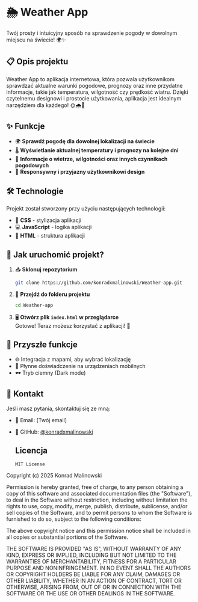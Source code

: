 # 🌦️ Weather App
Twój prosty i intuicyjny sposób na sprawdzenie pogody w dowolnym miejscu na świecie! 🌍✨

## 📋 Opis projektu

Weather App to aplikacja internetowa, która pozwala użytkownikom sprawdzać aktualne warunki pogodowe, prognozy oraz inne przydatne informacje, takie jak temperatura, wilgotność czy prędkość wiatru. Dzięki czytelnemu designowi i prostocie użytkowania, aplikacja jest idealnym narzędziem dla każdego! 🌞🌧️🌈

## ✨ Funkcje

- 🌍 **Sprawdź pogodę dla dowolnej lokalizacji na świecie**  
- 🌡️ **Wyświetlanie aktualnej temperatury i prognozy na kolejne dni**  
- 💨 **Informacje o wietrze, wilgotności oraz innych czynnikach pogodowych**  
- 🎨 **Responsywny i przyjazny użytkownikowi design**

## 🛠️ Technologie

Projekt został stworzony przy użyciu następujących technologii:

- 🎨 **CSS** - stylizacja aplikacji  
- 💻 **JavaScript** - logika aplikacji  
- 📄 **HTML** - struktura aplikacji  

## 🌟 Jak uruchomić projekt?

1. 📥 **Sklonuj repozytorium**  
   ```bash
   git clone https://github.com/konradxmalinowski/Weather-app.git
   ```
2. 📂 **Przejdź do folderu projektu**  
   ```bash
   cd Weather-app
   ```
3. 🖥️ **Otwórz plik `index.html` w przeglądarce**  
   Gotowe! Teraz możesz korzystać z aplikacji! 🎉

## 🚀 Przyszłe funkcje

- 🌐 Integracja z mapami, aby wybrać lokalizację  
- 📱 Płynne doświadczenie na urządzeniach mobilnych  
- 🕶️ Tryb ciemny (Dark mode)  



## 📧 Kontakt

Jeśli masz pytania, skontaktuj się ze mną:

- 📧 Email: [Twój email]  
- 🐙 GitHub: [@konradxmalinowski](https://github.com/konradxmalinowski)

  ## Licencja
  ```
  MIT License

Copyright (c) 2025 Konrad Malinowski

Permission is hereby granted, free of charge, to any person obtaining a copy
of this software and associated documentation files (the "Software"), to deal
in the Software without restriction, including without limitation the rights
to use, copy, modify, merge, publish, distribute, sublicense, and/or sell
copies of the Software, and to permit persons to whom the Software is
furnished to do so, subject to the following conditions:

The above copyright notice and this permission notice shall be included in all
copies or substantial portions of the Software.

THE SOFTWARE IS PROVIDED "AS IS", WITHOUT WARRANTY OF ANY KIND, EXPRESS OR
IMPLIED, INCLUDING BUT NOT LIMITED TO THE WARRANTIES OF MERCHANTABILITY,
FITNESS FOR A PARTICULAR PURPOSE AND NONINFRINGEMENT. IN NO EVENT SHALL THE
AUTHORS OR COPYRIGHT HOLDERS BE LIABLE FOR ANY CLAIM, DAMAGES OR OTHER
LIABILITY, WHETHER IN AN ACTION OF CONTRACT, TORT OR OTHERWISE, ARISING FROM,
OUT OF OR IN CONNECTION WITH THE SOFTWARE OR THE USE OR OTHER DEALINGS IN THE
SOFTWARE.
  ```
